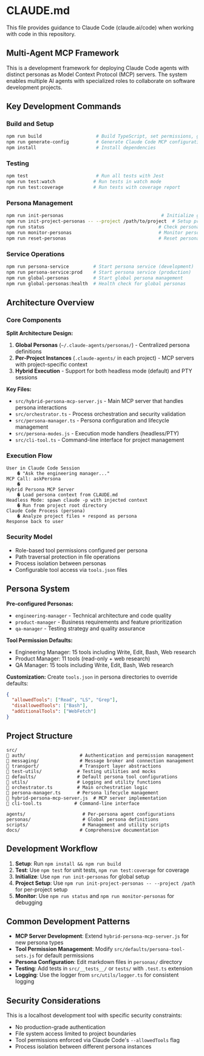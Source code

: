 # CLAUDE.md

This file provides guidance to Claude Code (claude.ai/code) when working with code in this repository.

## Multi-Agent MCP Framework

This is a development framework for deploying Claude Code agents with distinct personas as Model Context Protocol (MCP) servers. The system enables multiple AI agents with specialized roles to collaborate on software development projects.

## Key Development Commands

### Build and Setup
```bash
npm run build                    # Build TypeScript, set permissions, generate config
npm run generate-config          # Generate Claude Code MCP configuration
npm install                      # Install dependencies
```

### Testing
```bash
npm test                         # Run all tests with Jest
npm run test:watch              # Run tests in watch mode
npm run test:coverage           # Run tests with coverage report
```

### Persona Management
```bash
npm run init-personas                                    # Initialize global personas
npm run init-project-personas -- --project /path/to/project  # Setup project personas
npm run status                                          # Check persona status
npm run monitor-personas                                # Monitor persona activity
npm run reset-personas                                  # Reset persona memory
```

### Service Operations
```bash
npm run persona-service         # Start persona service (development)
npm run persona-service:prod    # Start persona service (production)
npm run global-personas         # Start global persona management
npm run global-personas:health  # Health check for global personas
```

## Architecture Overview

### Core Components

**Split Architecture Design:**
1. **Global Personas** (`~/.claude-agents/personas/`) - Centralized persona definitions
2. **Per-Project Instances** (`.claude-agents/` in each project) - MCP servers with project-specific context
3. **Hybrid Execution** - Support for both headless mode (default) and PTY sessions

**Key Files:**
- `src/hybrid-persona-mcp-server.js` - Main MCP server that handles persona interactions
- `src/orchestrator.ts` - Process orchestration and security validation
- `src/persona-manager.ts` - Persona configuration and lifecycle management
- `src/persona-modes.js` - Execution mode handlers (headless/PTY)
- `src/cli-tool.ts` - Command-line interface for project management

### Execution Flow
```
User in Claude Code Session
    � "Ask the engineering manager..."
MCP Call: askPersona
    �
Hybrid Persona MCP Server
    � Load persona context from CLAUDE.md
Headless Mode: spawn claude -p with injected context
    � Run from project root directory
Claude Code Process (persona)
    � Analyze project files + respond as persona
Response back to user
```

### Security Model
- Role-based tool permissions configured per persona
- Path traversal protection in file operations
- Process isolation between personas
- Configurable tool access via `tools.json` files

## Persona System

**Pre-configured Personas:**
- `engineering-manager` - Technical architecture and code quality
- `product-manager` - Business requirements and feature prioritization  
- `qa-manager` - Testing strategy and quality assurance

**Tool Permission Defaults:**
- Engineering Manager: 15 tools including Write, Edit, Bash, Web research
- Product Manager: 11 tools (read-only + web research)
- QA Manager: 15 tools including Write, Edit, Bash, Web research

**Customization:**
Create `tools.json` in persona directories to override defaults:
```json
{
  "allowedTools": ["Read", "LS", "Grep"],
  "disallowedTools": ["Bash"],
  "additionalTools": ["WebFetch"]
}
```

## Project Structure

```
src/
   auth/                    # Authentication and permission management
   messaging/               # Message broker and connection management
   transport/               # Transport layer abstractions
   test-utils/             # Testing utilities and mocks
   defaults/               # Default persona tool configurations
   utils/                  # Logging and utility functions
   orchestrator.ts         # Main orchestration logic
   persona-manager.ts      # Persona lifecycle management
   hybrid-persona-mcp-server.js  # MCP server implementation
   cli-tool.ts            # Command-line interface

agents/                     # Per-persona agent configurations
personas/                   # Global persona definitions
scripts/                    # Management and utility scripts
docs/                      # Comprehensive documentation
```

## Development Workflow

1. **Setup**: Run `npm install && npm run build`
2. **Test**: Use `npm test` for unit tests, `npm run test:coverage` for coverage
3. **Initialize**: Use `npm run init-personas` for global setup
4. **Project Setup**: Use `npm run init-project-personas -- --project /path` for per-project setup
5. **Monitor**: Use `npm run status` and `npm run monitor-personas` for debugging

## Common Development Patterns

- **MCP Server Development**: Extend `hybrid-persona-mcp-server.js` for new persona types
- **Tool Permission Management**: Modify `src/defaults/persona-tool-sets.js` for default permissions
- **Persona Configuration**: Edit markdown files in `personas/` directory
- **Testing**: Add tests in `src/__tests__/` or `tests/` with `.test.ts` extension
- **Logging**: Use the logger from `src/utils/logger.ts` for consistent logging

## Security Considerations

This is a localhost development tool with specific security constraints:
- No production-grade authentication
- File system access limited to project boundaries
- Tool permissions enforced via Claude Code's `--allowedTools` flag
- Process isolation between different persona instances